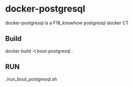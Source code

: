 # docker-postgresql
docker-postgresql is a F18_knowhow postgresql docker CT

## Build 

docker build -t bout-postgresql .

## RUN 

./run_bout_postgresql.sh
